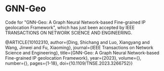 # GNN-Geo

Code for "GNN-Geo: A Graph Neural Network-based Fine-grained IP geolocation Framework", which has just been accepted by IEEE TRANSACTIONS ON NETWORK SCIENCE AND ENGINEERING. 

@ARTICLE{10102310,
  author={Ding, Shichang and Luo, Xiangyang and Wang, Jinwei and Fu, Xiaoming},
  journal={IEEE Transactions on Network Science and Engineering}, 
  title={GNN-Geo: A Graph Neural Network-based Fine-grained IP geolocation Framework}, 
  year={2023},
  volume={},
  number={},
  pages={1-18},
  doi={10.1109/TNSE.2023.3266752}}

